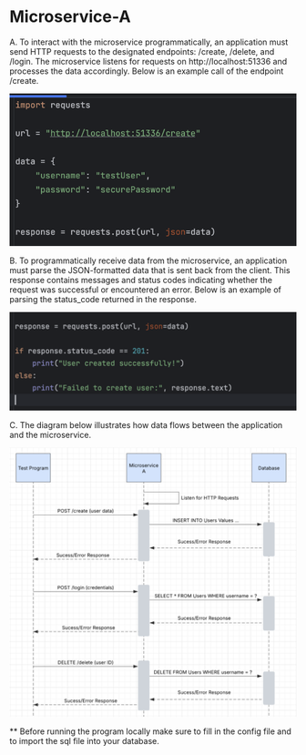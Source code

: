 # Microservice-A

A. To interact with the microservice programmatically, an application must send HTTP requests to the designated endpoints: /create, /delete, and /login. The microservice listens for requests on http://localhost:51336 and processes the data accordingly. Below is an example call of the endpoint /create.

![Example Call Image](callimage.png)

B. To programmatically receive data from the microservice, an application must parse the JSON-formatted data that is sent back from the client. This response contains messages and status codes indicating whether the request was successful or encountered an error. Below is an example of parsing the status_code returned in the response.

![Example Response Image](responseimage.png)

C. The diagram below illustrates how data flows between the application and the microservice. 

![UML](uml.png)

** Before running the program locally make sure to fill in the config file and to import the sql file into your database.
